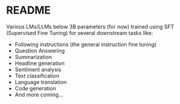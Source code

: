 # README

Various LMs/LLMs below 3B parameters (for now) trained using SFT (Supervised Fine Tuning) for several downstream tasks like:

* Following instructions (the general instruction fine tuning)
* Question Answering
* Summarization
* Headline generation
* Sentiment analysis
* Text classification
* Language translation
* Code generation
* And more coming...